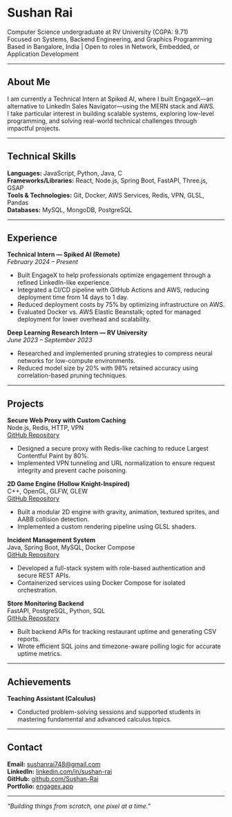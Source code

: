 # Sushan Rai

Computer Science undergraduate at RV University (CGPA: 9.71)  
Focused on Systems, Backend Engineering, and Graphics Programming  
Based in Bangalore, India | Open to roles in Network, Embedded, or Application Development

---

## About Me

I am currently a Technical Intern at Spiked AI, where I built EngageX—an alternative to LinkedIn Sales Navigator—using the MERN stack and AWS.  
I take particular interest in building scalable systems, exploring low-level programming, and solving real-world technical challenges through impactful projects.

---

## Technical Skills

**Languages:** JavaScript, Python, Java, C  
**Frameworks/Libraries:** React, Node.js, Spring Boot, FastAPI, Three.js, GSAP  
**Tools & Technologies:** Git, Docker, AWS Services, Redis, VPN, GLSL, Pandas  
**Databases:** MySQL, MongoDB, PostgreSQL  

---

## Experience

**Technical Intern — Spiked AI (Remote)**  
*February 2024 – Present*  
- Built EngageX to help professionals optimize engagement through a refined LinkedIn-like experience.
- Integrated a CI/CD pipeline with GitHub Actions and AWS, reducing deployment time from 14 days to 1 day.
- Reduced deployment costs by 75% by optimizing infrastructure on AWS.
- Evaluated Docker vs. AWS Elastic Beanstalk; opted for managed deployment for lower overhead and scalability.

**Deep Learning Research Intern — RV University**  
*June 2023 – September 2023*  
- Researched and implemented pruning strategies to compress neural networks for low-compute environments.
- Reduced model size by 20% with 98% retained accuracy using correlation-based pruning techniques.

---

## Projects

**Secure Web Proxy with Custom Caching**  
Node.js, Redis, HTTP, VPN  
[GitHub Repository](https://github.com/Sushan-Rai/proxy-cache)  
- Designed a secure proxy with Redis-like caching to reduce Largest Contentful Paint by 80%.  
- Implemented VPN tunneling and URL normalization to ensure request integrity and prevent cache poisoning.

**2D Game Engine (Hollow Knight-Inspired)**  
C++, OpenGL, GLFW, GLEW  
[GitHub Repository](https://github.com/Sushan-Rai/Project1)  
- Built a modular 2D engine with gravity, animation, textured sprites, and AABB collision detection.  
- Implemented a custom rendering pipeline using GLSL shaders.

**Incident Management System**  
Java, Spring Boot, MySQL, Docker Compose  
[GitHub Repository](https://github.com/Sushan-Rai/incident_management)  
- Developed a full-stack system with role-based authentication and secure REST APIs.  
- Containerized services using Docker Compose for isolated orchestration.

**Store Monitoring Backend**  
FastAPI, PostgreSQL, Python, SQL  
[GitHub Repository](https://github.com/Sushan-Rai/Sushan_15-06-2025)  
- Built backend APIs for tracking restaurant uptime and generating CSV reports.  
- Wrote efficient SQL joins and timezone-aware polling logic for accurate uptime metrics.

---

## Achievements

**Teaching Assistant (Calculus)**  
- Conducted problem-solving sessions and supported students in mastering fundamental and advanced calculus topics.

---

## Contact

**Email:** [sushanrai748@gmail.com](mailto:sushanrai748@gmail.com)  
**LinkedIn:** [linkedin.com/in/sushan-rai](https://linkedin.com/in/sushan-rai)  
**GitHub:** [github.com/Sushan-Rai](https://github.com/Sushan-Rai)  
**Portfolio:** [engagex.app](https://engagex.app)

---

_“Building things from scratch, one pixel at a time.”_
